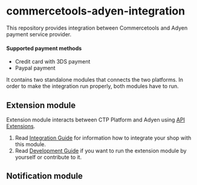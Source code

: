 # commercetools-adyen-integration
This repository provides integration between Commercetools and Adyen payment service provider.

#### Supported payment methods
- Credit card with 3DS payment  
- Paypal payment

It contains two standalone modules that connects the two platforms.
In order to make the integration run properly, both modules have to run.

## Extension module
Extension module interacts between CTP Platform and Adyen using [API Extensions](https://docs.commercetools.com/http-api-projects-api-extensions).
1. Read [Integration Guide](./extension/docs/IntegrationGuide.md) for information how to integrate your shop with this module.  
1. Read [Development Guide](./extension/docs/DevelopmentGuide.md) if you want to run the extension module by yourself or contribute to it.

## Notification module  
